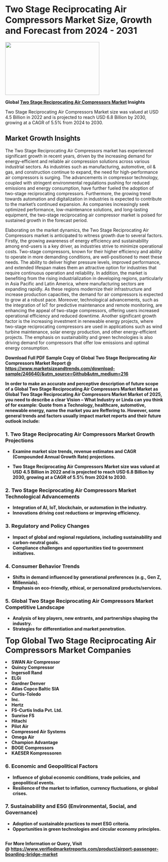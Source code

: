 <H1>Two Stage Reciprocating Air Compressors Market Size, Growth and Forecast from 2024 - 2031</H1><img class="aligncenter size-medium wp-image-584254" src="https://thirdeyenews.in/wp-content/uploads/2024/09/Global-Market-Research-300x168.jpeg" alt="" width="300" height="168" /><p><strong>Global&nbsp;<a href="https://www.marketsizeandtrends.com/download-sample/246640/&amp;utm_source=Github&utm_medium=216">Two Stage Reciprocating Air Compressors Market</a> Insights</strong></p><p>Two Stage Reciprocating Air Compressors Market size was valued at USD 4.5 Billion in 2022 and is projected to reach USD 6.8 Billion by 2030, growing at a CAGR of 5.5% from 2024 to 2030.</p><p><h2>Market Growth Insights</h2> <p>The Two Stage Reciprocating Air Compressors market has experienced significant growth in recent years, driven by the increasing demand for energy-efficient and reliable air compression solutions across various industrial sectors. As industries such as manufacturing, automotive, oil & gas, and construction continue to expand, the need for high-performance air compressors is surging. The advancements in compressor technology, coupled with stringent environmental regulations pushing for reduced emissions and energy consumption, have further fueled the adoption of two-stage reciprocating compressors. Furthermore, the growing trend towards automation and digitalization in industries is expected to contribute to the market’s continued expansion. As companies increasingly seek optimized performance, low-maintenance solutions, and long-lasting equipment, the two-stage reciprocating air compressor market is poised for sustained growth in the forecast period.</p> <p><strong></strong></p> <p>Elaborating on the market dynamics, the Two Stage Reciprocating Air Compressors market is anticipated to witness growth due to several factors. Firstly, the growing awareness of energy efficiency and sustainability among end-users is a key driver, as industries strive to minimize operational costs. Two-stage compressors, known for their higher efficiency and ability to operate in more demanding conditions, are well-positioned to meet these needs. The ability to deliver higher pressure levels, improved performance, and extended lifespan makes them an attractive option for industries that require continuous operation and reliability. In addition, the market is benefiting from the rising industrialization in developing regions, particularly in Asia Pacific and Latin America, where manufacturing sectors are expanding rapidly. As these regions modernize their infrastructure and increase production capacities, the demand for air compressors is expected to grow at a robust pace. Moreover, technological advancements, such as the integration of IoT for predictive maintenance and remote monitoring, are enhancing the appeal of two-stage compressors, offering users increased operational efficiency and reduced downtime. Another significant growth factor is the increasing investment in renewable energy projects, where two-stage reciprocating compressors are used in applications such as wind turbine maintenance, solar energy production, and other energy-efficient projects. The emphasis on sustainability and green technologies is also driving demand for compressors that offer low emissions and optimal energy consumption.</p> <p><strong></p><p><span class=""><strong>Download Full PDF Sample Copy of Global Two Stage Reciprocating Air Compressors Market Report</strong> @ <a href="https://www.marketsizeandtrends.com/download-sample/246640/&amp;utm_source=Github&utm_medium=216" target="_blank">https://www.marketsizeandtrends.com/download-sample/246640/&amp;utm_source=Github&utm_medium=216</a></span></p><p>In order to make an accurate and perceptive description of future scope of a Global&nbsp;Two Stage Reciprocating Air Compressors Market Market as Global&nbsp;Two Stage Reciprocating Air Compressors Market Market of 2025, you need to describe a clear Vision &ndash; What Industry or Linda can you think of for example: Quote from a Technology, healthcare, automotive, renewable energy, name the market you are Reffering to. However, some general trends and factors usually impact market reports and their future outlook include:</p><h3>1.&nbsp;<strong>Two Stage Reciprocating Air Compressors Market Growth Projections</strong></h3><ul><li>Examine market size trends, revenue estimates and CAGR (Compounded Annual Growth Rate) projections.</li><li><p>Two Stage Reciprocating Air Compressors Market size was valued at USD 4.5 Billion in 2022 and is projected to reach USD 6.8 Billion by 2030, growing at a CAGR of 5.5% from 2024 to 2030.</p></li></ul><h3>2.&nbsp;<strong>Two Stage Reciprocating Air Compressors Market Technological Advancements</strong></h3><ul><li>Integration of AI, IoT, blockchain, or automation in the industry.</li><li>Innovations driving cost reductions or improving efficiency.</li></ul><h3>3.&nbsp;<strong>Regulatory and Policy Changes</strong></h3><ul><li>Impact of global and regional regulations, including sustainability and carbon-neutral goals.</li><li>Compliance challenges and opportunities tied to government initiatives.</li></ul><h3>4.&nbsp;<strong>Consumer Behavior Trends</strong></h3><ul><li>Shifts in demand influenced by generational preferences (e.g., Gen Z, Millennials).</li><li>Emphasis on eco-friendly, ethical, or personalized products/services.</li></ul><h3>5.&nbsp;<strong>Global Two Stage Reciprocating Air Compressors Market Competitive Landscape</strong></h3><ul><li>Analysis of key players, new entrants, and partnerships shaping the industry.</li><li>Strategies for differentiation and market penetration.</li></ul><p data-pm-slice="1 1 []"><span style="color: inherit; font-family: inherit; font-size: 25px;">Top Global Two Stage Reciprocating Air Compressors Market Companies</span></p><div class="" data-test-id=""><p><li>SWAN Air Compressor</li><li> Quincy Compressor</li><li> Ingersoll Rand</li><li> ELGi</li><li> Gardner Denver</li><li> Atlas Copco Baltic SIA</li><li> Curtis-Toledo</li><li> Inc.</li><li> Hertz</li><li> FS-Curtis India Pvt. Ltd.</li><li> Sunrise FS</li><li> Hitachi</li><li> Pilot Air</li><li> Compressed Air Systems</li><li> Omega Air</li><li> Champion Advantage</li><li> BOGE Compressors</li><li> KAESER Kompressoren</li></p></div><h3>6.&nbsp;<strong>Economic and Geopolitical Factors</strong></h3><ul><li>Influence of global economic conditions, trade policies, and geopolitical events.</li><li>Resilience of the market to inflation, currency fluctuations, or global crises.</li></ul><h3>7.&nbsp;<strong>Sustainability and ESG (Environmental, Social, and Governance)</strong></h3><ul><li>Adoption of sustainable practices to meet ESG criteria.</li><li>Opportunities in green technologies and circular economy principles.</li></ul><h2><strong style="font-size: 14px;">For More Information or Query, Visit @&nbsp;</strong><a style="background-color: #ffffff; font-size: 14px;" href="https://www.marketsizeandtrends.com/report/two-stage-reciprocating-air-compressors-market/" target="_blank">https://www.verifiedmarketreports.com/product/airport-passenger-boarding-bridge-market</a></h2>

